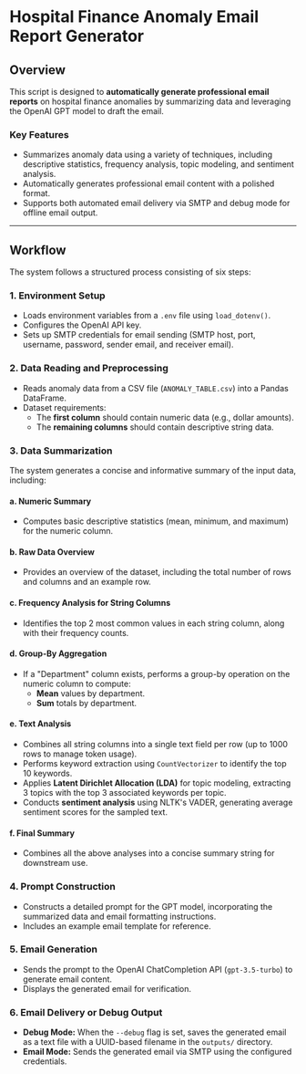 # Hospital Finance Anomaly Email Report Generator

## Overview

This script is designed to **automatically generate professional email reports** on hospital finance anomalies by summarizing data and leveraging the OpenAI GPT model to draft the email.

### Key Features
- Summarizes anomaly data using a variety of techniques, including descriptive statistics, frequency analysis, topic modeling, and sentiment analysis.
- Automatically generates professional email content with a polished format.
- Supports both automated email delivery via SMTP and debug mode for offline email output.

---

## Workflow

The system follows a structured process consisting of six steps:

### 1. **Environment Setup**
- Loads environment variables from a `.env` file using `load_dotenv()`.
- Configures the OpenAI API key.
- Sets up SMTP credentials for email sending (SMTP host, port, username, password, sender email, and receiver email).

### 2. **Data Reading and Preprocessing**
- Reads anomaly data from a CSV file (`ANOMALY_TABLE.csv`) into a Pandas DataFrame.
- Dataset requirements:
  - The **first column** should contain numeric data (e.g., dollar amounts).
  - The **remaining columns** should contain descriptive string data.

### 3. **Data Summarization**
The system generates a concise and informative summary of the input data, including:

#### a. **Numeric Summary**
- Computes basic descriptive statistics (mean, minimum, and maximum) for the numeric column.

#### b. **Raw Data Overview**
- Provides an overview of the dataset, including the total number of rows and columns and an example row.

#### c. **Frequency Analysis for String Columns**
- Identifies the top 2 most common values in each string column, along with their frequency counts.

#### d. **Group-By Aggregation**
- If a "Department" column exists, performs a group-by operation on the numeric column to compute:
  - **Mean** values by department.
  - **Sum** totals by department.

#### e. **Text Analysis**
- Combines all string columns into a single text field per row (up to 1000 rows to manage token usage).
- Performs keyword extraction using `CountVectorizer` to identify the top 10 keywords.
- Applies **Latent Dirichlet Allocation (LDA)** for topic modeling, extracting 3 topics with the top 3 associated keywords per topic.
- Conducts **sentiment analysis** using NLTK's VADER, generating average sentiment scores for the sampled text.

#### f. **Final Summary**
- Combines all the above analyses into a concise summary string for downstream use.

### 4. **Prompt Construction**
- Constructs a detailed prompt for the GPT model, incorporating the summarized data and email formatting instructions.
- Includes an example email template for reference.

### 5. **Email Generation**
- Sends the prompt to the OpenAI ChatCompletion API (`gpt-3.5-turbo`) to generate email content.
- Displays the generated email for verification.

### 6. **Email Delivery or Debug Output**
- **Debug Mode:** When the `--debug` flag is set, saves the generated email as a text file with a UUID-based filename in the `outputs/` directory.
- **Email Mode:** Sends the generated email via SMTP using the configured credentials.
